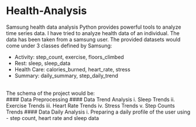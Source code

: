 # Health-Analysis
Samsung health data analysis
Python provides powerful tools to analyze time series data. I have tried to analyze health data of an individual. The data has been taken from a samsung user. The provided datasets would come under 3 classes defined by Samsung:<br>

* Activity: step_count, exercise, floors_climbed
* Rest: sleep, sleep_data
* Health Care: calories_burned, heart_rate, stress
* Summary: daily_summary, step_daily_trend
<br>
The schema of the project would be:
<br>
#### Data Preprocessing
#### Data Trend Analysis
i. Sleep Trends
ii. Exercise Trends
iii. Heart Rate Trends
iv. Stress Trends
v. Step Counts Trends
#### Data Daily Analysis
i. Preparing a daily profile of the user using - step count, heart rate and sleep data
